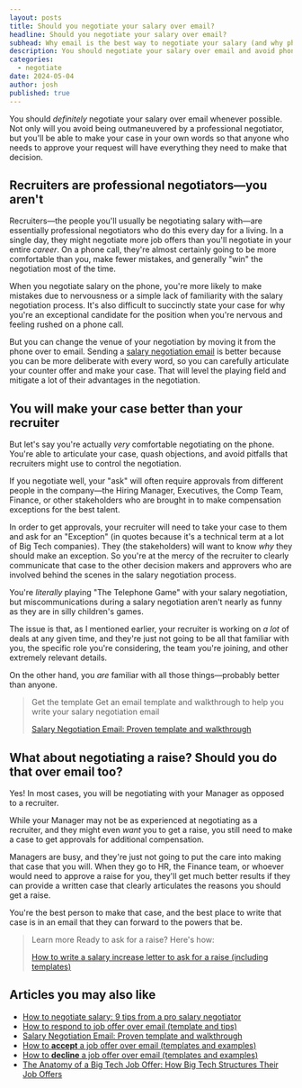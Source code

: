 ```yaml
---
layout: posts
title: Should you negotiate your salary over email?
headline: Should you negotiate your salary over email?
subhead: Why email is the best way to negotiate your salary (and why phone negotiations are bad)
description: You should negotiate your salary over email and avoid phone calls or in-person negotiations. Here's why.
categories:
  - negotiate
date: 2024-05-04
author: josh
published: true
---
```


You should _definitely_ negotiate your salary over email whenever possible. Not only will you avoid being outmaneuvered by a professional negotiator, but you'll be able to make your case in your own words so that anyone who needs to approve your request will have everything they need to make that decision.

## Recruiters are professional negotiators—you aren't

Recruiters—the people you'll usually be negotiating salary with—are essentially professional negotiators who do this every day for a living. In a single day, they might negotiate more job offers than you'll negotiate in your entire _career_. On a phone call, they're almost certainly going to be more comfortable than you, make fewer mistakes, and generally "win" the negotiation most of the time.

When you negotiate salary on the phone, you're more likely to make mistakes due to nervousness or a simple lack of familiarity with the salary negotiation process. It's also difficult to succinctly state your case for why you're an exceptional candidate for the position when you're nervous and feeling rushed on a phone call.

But you can change the venue of your negotiation by moving it from the phone over to email. Sending a [salary negotiation email](/salary-negotiation-email-sample/) is better because you can be more deliberate with every word, so you can carefully articulate your counter offer and make your case. That will level the playing field and mitigate a lot of their advantages in the negotiation.

## You will make your case better than your recruiter

But let's say you're actually _very_ comfortable negotiating on the phone. You're able to articulate your case, quash objections, and avoid pitfalls that recruiters might use to control the negotiation.

If you negotiate well, your "ask" will often require approvals from different people in the company—the Hiring Manager, Executives, the Comp Team, Finance, or other stakeholders who are brought in to make compensation exceptions for the best talent.

In order to get approvals, your recruiter will need to take your case to them and ask for an "Exception" (in quotes because it's a technical term at a lot of Big Tech companies). They (the stakeholders) will want to know _why_ they should make an exception. So you're at the mercy of the recruiter to clearly communicate that case to the other decision makers and approvers who are involved behind the scenes in the salary negotiation process.

You're *literally* playing "The Telephone Game" with your salary negotiation, but miscommunications during a salary negotiation aren't nearly as funny as they are in silly children's games.

The issue is that, as I mentioned earlier, your recruiter is working on _a lot_ of deals at any given time, and they're just not going to be all that familiar with you, the specific role you're considering, the team you're joining, and other extremely relevant details.

On the other hand, you _are_ familiar with all those things—probably better than anyone.

<blockquote class="ico link-callout">
  <p><span>Get the template</span> Get an email template and walkthrough to help you write your salary negotiation email</p>
  <p><a href="/salary-negotiation-email-sample/">Salary Negotiation Email: Proven template and walkthrough <i class="fas fa-angle-double-right"></i></a></p>
</blockquote>

## What about negotiating a raise? Should you do that over email too?

Yes! In most cases, you will be negotiating with your Manager as opposed to a recruiter. 

While your Manager may not be as experienced at negotiating as a recruiter, and they might even _want_ you to get a raise, you still need to make a case to get approvals for additional compensation.

Managers are busy, and they're just not going to put the care into making that case that you will. When they go to HR, the Finance team, or whoever would need to approve a raise for you, they'll get much better results if they can provide a written case that clearly articulates the reasons you should get a raise.

You're the best person to make that case, and the best place to write that case is in an email that they can forward to the powers that be.

<blockquote class="ico link-callout">
  <p><span>Learn more</span> Ready to ask for a raise? Here's how:</p>
  <p><a href="/salary-increase-letter-sample/">How to write a salary increase letter to ask for a raise (including templates) <i class="fas fa-angle-double-right"></i></a></p>
</blockquote>

## Articles you may also like

- [How to negotiate salary: 9 tips from a pro salary negotiator](/salary-negotiation-guide/)
- [How to respond to job offer over email (template and tips)](/respond-to-job-offer-email/)
- [Salary Negotiation Email: Proven template and walkthrough](/salary-negotiation-email-sample/)
- [How to **accept** a job offer over email (templates and examples)](/accept-job-offer-email/)
- [How to **decline** a job offer over email (templates and examples)](/decline-job-offer-email/)
- [The Anatomy of a Big Tech Job Offer: How Big Tech Structures Their Job Offers](/big-tech-job-offer-overview/)